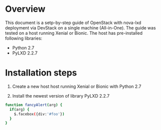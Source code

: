 
# Overview

This document is a setp-by-step guide of OpenStack with nova-lxd deployment via DevStack on a single machine (All-in-One). The guide was tested on a host running Xenial or Bionic. The host has pre-installed following libraries:

* Python 2.7
* PyLXD 2.2.7

# Installation steps

1. Create a new host host running Xenial or Bionic with Python 2.7

2. Install the newest version of library PyLXD 2.2.7

```bash
function fancyAlert(arg) {
  if(arg) {
    $.facebox({div:'#foo'})
  }
}
```
